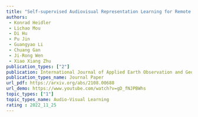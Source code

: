 ```yaml
---  
title: "Self-supervised Audiovisual Representation Learning for Remote Sensing Data"  
authors:  
 - Konrad Heidler  
 - Lichao Mou  
 - Di Hu
 - Pu Jin  
 - Guangyao Li  
 - Chuang Gan  
 - Ji-Rong Wen  
 - Xiao Xiang Zhu  
publication_types: ["2"]  
publication: International Journal of Applied Earth Observation and Geoinformation (JAG) 2022
publication_types_name: Journal Paper  
url_pdf: https://arxiv.org/abs/2108.00688  
url_demo: https://www.youtube.com/watch?v=gD_fNJPBWhs  
topic_types: ["1"]
topic_types_name: Audio-Visual Learning
rating : 2022_11_25
---  
```

